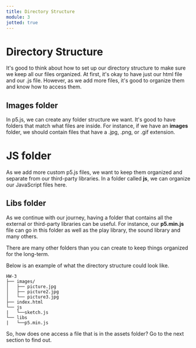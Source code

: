 ```yaml
---
title: Directory Structure
module: 3
jotted: true
---
```


# Directory Structure

It's good to think about how to set up our directory structure to make sure we keep all our files organized.  At first, it's okay to have just our html file and our .js file. However, as we add more files, it's good to organize them and know how to access them.

## Images folder

In p5.js, we can create any folder structure we want. It's good to have folders that match what files are inside.  For instance, if we have an **images** folder, we should contain files that have a .jpg, .png, or .gif extension.

# JS folder

As we add more custom p5.js files, we want to keep them organized and separate from our third-party libraries.  In a folder called **js**, we can organize our JavaScript files here.

## Libs folder

As we continue with our journey, having a folder that contains all the external or third-party libraries can be useful.  For instance, our **p5.min.js** file can go in this folder as well as the play library, the sound library and many others.

There are many other folders than you can create to keep things organized for the long-term.

Below is an example of what the directory structure could look like.

```
HW-3
├── images/
│   ├── picture.jpg
│   ├── picture2.jpg
│   └── picture3.jpg
├── index.html
└── js
|   └──sketch.js
└── libs
|   └──p5.min.js
```

So, how does one access a file that is in the assets folder?  Go to the next section to find out.
